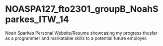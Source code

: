 # NOASPA127_fto2301_groupB_NoahSparkes_ITW_14
Noah Sparkes
Personal Website/Resume showcasing my progress thusfar as a programmer and markatable skills to a potential future employer. 